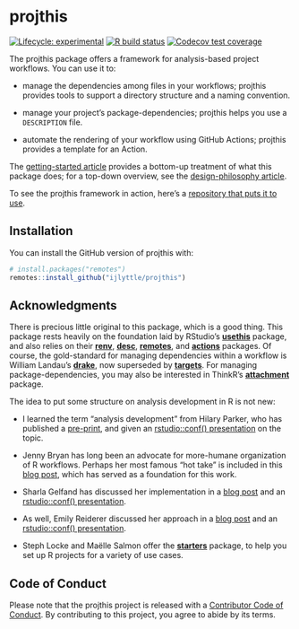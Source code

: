 
<!-- README.md is generated from README.Rmd. Please edit that file -->

# projthis

<!-- badges: start -->

[![Lifecycle:
experimental](https://img.shields.io/badge/lifecycle-experimental-orange.svg)](https://www.tidyverse.org/lifecycle/#experimental)
[![R build
status](https://github.com/ijlyttle/projthis/workflows/R-CMD-check/badge.svg)](https://github.com/ijlyttle/projthis/actions)
[![Codecov test
coverage](https://codecov.io/gh/ijlyttle/projthis/branch/master/graph/badge.svg)](https://codecov.io/gh/ijlyttle/projthis?branch=master)

<!-- badges: end -->

The projthis package offers a framework for analysis-based project
workflows. You can use it to:

-   manage the dependencies among files in your workflows; projthis
    provides tools to support a directory structure and a naming
    convention.

-   manage your project’s package-dependencies; projthis helps you use a
    `DESCRIPTION` file.

-   automate the rendering of your workflow using GitHub Actions;
    projthis provides a template for an Action.

The [getting-started
article](https://ijlyttle.github.io/projthis/articles/projthis.html)
provides a bottom-up treatment of what this package does; for a top-down
overview, see the [design-philosophy
article](https://ijlyttle.github.io/projthis/articles/design-phlosophy.html).

To see the projthis framework in action, here’s a [repository that puts
it to use](https://github.com/ijlyttle/covidStates).

## Installation

You can install the GitHub version of projthis with:

``` r
# install.packages("remotes")
remotes::install_github("ijlyttle/projthis")
```

## Acknowledgments

There is precious little original to this package, which is a good
thing. This package rests heavily on the foundation laid by RStudio’s
[**usethis**](https://usethis.r-lib.org/) package, and also relies on
their [**renv**](https://rstudio.github.io/renv/),
[**desc**](https://github.com/r-lib/desc),
[**remotes**](https://remotes.r-lib.org/), and
[**actions**](https://github.com/r-lib/actions) packages. Of course, the
gold-standard for managing dependencies within a workflow is William
Landau’s [**drake**](https://docs.ropensci.org/drake/), now superseded
by [**targets**](https://docs.ropensci.org/targets/). For managing
package-dependencies, you may also be interested in ThinkR’s
[**attachment**](https://thinkr-open.github.io/attachment/) package.

The idea to put some structure on analysis development in R is not new:

-   I learned the term “analysis development” from Hilary Parker, who
    has published a [pre-print](https://peerj.com/preprints/3210/), and
    given an [rstudio::conf()
    presentation](https://rstudio.com/resources/rstudioconf-2017/opinionated-analysis-development/)
    on the topic.

-   Jenny Bryan has long been an advocate for more-humane organization
    of R workflows. Perhaps her most famous “hot take” is included in
    this [blog
    post](https://www.tidyverse.org/blog/2017/12/workflow-vs-script/),
    which has served as a foundation for this work.

-   Sharla Gelfand has discussed her implementation in a [blog
    post](https://sharla.party/post/usethis-for-reporting/) and an
    [rstudio::conf()
    presentation](https://rstudio.com/resources/rstudioconf-2020/don-t-repeat-yourself-talk-to-yourself-repeated-reporting-in-the-r-universe/).

-   As well, Emily Reiderer discussed her approach in a [blog
    post](https://emilyriederer.netlify.app/post/rmarkdown-driven-development/)
    and an [rstudio::conf()
    presentation](https://rstudio.com/resources/rstudioconf-2020/rmarkdown-driven-development/).

-   Steph Locke and Maëlle Salmon offer the
    [**starters**](https://itsalocke.com/starters/) package, to help you
    set up R projects for a variety of use cases.

## Code of Conduct

Please note that the projthis project is released with a [Contributor
Code of
Conduct](https://contributor-covenant.org/version/2/0/CODE_OF_CONDUCT.html).
By contributing to this project, you agree to abide by its terms.
